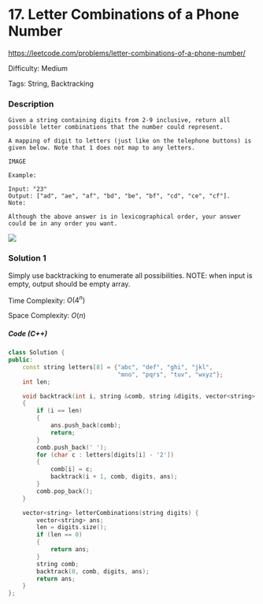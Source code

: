 # 17. Letter Combinations of a Phone Number

<https://leetcode.com/problems/letter-combinations-of-a-phone-number/>

Difficulty: Medium

Tags: String, Backtracking

### Description
```plain
Given a string containing digits from 2-9 inclusive, return all possible letter combinations that the number could represent.

A mapping of digit to letters (just like on the telephone buttons) is given below. Note that 1 does not map to any letters.

IMAGE

Example:

Input: "23"
Output: ["ad", "ae", "af", "bd", "be", "bf", "cd", "ce", "cf"].
Note:

Although the above answer is in lexicographical order, your answer could be in any order you want.
```
![](https://upload.wikimedia.org/wikipedia/commons/thumb/7/73/Telephone-keypad2.svg/200px-Telephone-keypad2.svg.png)

### Solution 1
Simply use backtracking to enumerate all possibilities. NOTE: when input is empty, output should be empty array.

Time Complexity: $O(4^n)$

Space Complexity: $O(n)$

##### Code (C++)
```cpp
class Solution {
public:
    const string letters[8] = {"abc", "def", "ghi", "jkl",
                               "mno", "pqrs", "tuv", "wxyz"};
    int len;

    void backtrack(int i, string &comb, string &digits, vector<string> &ans)
    {
        if (i == len)
        {
            ans.push_back(comb);
            return;
        }
        comb.push_back(' ');
        for (char c : letters[digits[i] - '2'])
        {
            comb[i] = c;
            backtrack(i + 1, comb, digits, ans);
        }
        comb.pop_back();
    }

    vector<string> letterCombinations(string digits) {
        vector<string> ans;
        len = digits.size();
        if (len == 0)
        {
            return ans;
        }
        string comb;
        backtrack(0, comb, digits, ans);
        return ans;
    }
};
```
